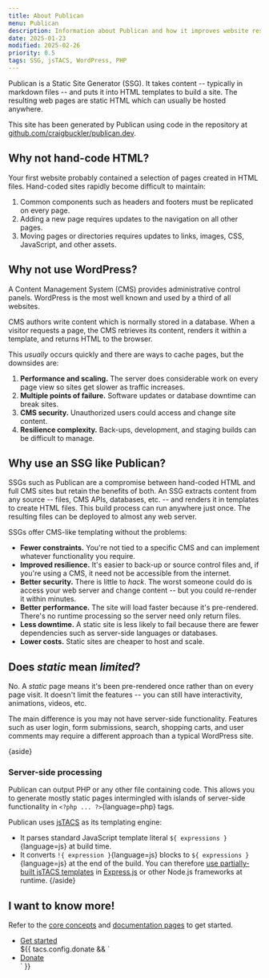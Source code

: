 ```yaml
---
title: About Publican
menu: Publican
description: Information about Publican and how it improves website resilience, security, and performance.
date: 2025-01-23
modified: 2025-02-26
priority: 0.5
tags: SSG, jsTACS, WordPress, PHP
---
```


Publican is a Static Site Generator (SSG). It takes content -- typically in markdown files -- and puts it into HTML templates to build a site. The resulting web pages are static HTML which can usually be hosted anywhere.

This site has been generated by Publican using code in the repository at [github.com/craigbuckler/publican.dev](https://github.com/craigbuckler/publican.dev).


## Why not hand-code HTML?

Your first website probably contained a selection of pages created in HTML files. Hand-coded sites rapidly become difficult to maintain:

1. Common components such as headers and footers must be replicated on every page.
1. Adding a new page requires updates to the navigation on all other pages.
1. Moving pages or directories requires updates to links, images, CSS, JavaScript, and other assets.


## Why not use WordPress?

A Content Management System (CMS) provides administrative control panels. WordPress is the most well known and used by a third of all websites.

CMS authors write content which is normally stored in a database. When a visitor requests a page, the CMS retrieves its content, renders it within a template, and returns HTML to the browser.

This *usually* occurs quickly and there are ways to cache pages, but the downsides are:

1. **Performance and scaling.** The server does considerable work on every page view so sites get slower as traffic increases.
1. **Multiple points of failure.** Software updates or database downtime can break sites.
1. **CMS security.** Unauthorized users could access and change site content.
1. **Resilience complexity.** Back-ups, development, and staging builds can be difficult to manage.


## Why use an SSG like Publican?

SSGs such as Publican are a compromise between hand-coded HTML and full CMS sites but retain the benefits of both. An SSG extracts content from any source -- files, CMS APIs, databases, etc. -- and renders it in templates to create HTML files. This build process can run anywhere just once. The resulting files can be deployed to almost any web server.

SSGs offer CMS-like templating without the problems:

* **Fewer constraints.** You're not tied to a specific CMS and can implement whatever functionality you require.
* **Improved resilience.** It's easier to back-up or source control files and, if you're using a CMS, it need not be accessible from the internet.
* **Better security.** There is little to *hack*. The worst someone could do is access your web server and change content -- but you could re-render it within minutes.
* **Better performance.** The site will load faster because it's pre-rendered. There's no runtime processing so the server need only return files.
* **Less downtime.** A static site is less likely to fail because there are fewer dependencies such as server-side languages or databases.
* **Lower costs.** Static sites are cheaper to host and scale.


## Does *static* mean *limited*?

No. A *static* page means it's been pre-rendered once rather than on every page visit. It doesn't limit the features -- you can still have interactivity, animations, videos, etc.

The main difference is you may not have server-side functionality. Features such as user login, form submissions, search, shopping carts, and user comments may require a different approach than a typical WordPress site.

{aside}
### Server-side processing

Publican can output PHP or any other file containing code. This allows you to generate mostly static pages intermingled with islands of server-side functionality in `<?php ... ?>`{language=php} tags.

Publican uses [jsTACS](--ROOT--docs/setup/jstacs/) as its templating engine:

* It parses standard JavaScript template literal `${ expressions }`{language=js} at build time.
* It converts `!{ expression }`{language=js} blocks to `${ expressions }`{language=js} at the end of the build. You can therefore [use partially-built jsTACS templates](--ROOT--docs/setup/jstacs/#runtime-expressions) in [Express.js](https://expressjs.com/) or other Node.js frameworks at runtime.
{/aside}


## I want to know more!

Refer to the [core concepts](--ROOT--docs/quickstart/concepts/) and [documentation pages](--ROOT--docs/) to get started.

<ul class="flexcenter">
  <li><a href="--ROOT--docs/quickstart/concepts/" class="button">Get started</a></li>
  ${{ tacs.config.donate && `<li><a href="${ tacs.config.donate }" class="button">Donate</a></li>` }}
</ul>
